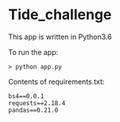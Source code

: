 # Tide_challenge

This app is written in Python3.6

To run the app: 
```
> python app.py
```

Contents of requirements.txt:
```
bs4==0.0.1
requests==2.18.4
pandas==0.21.0
```
